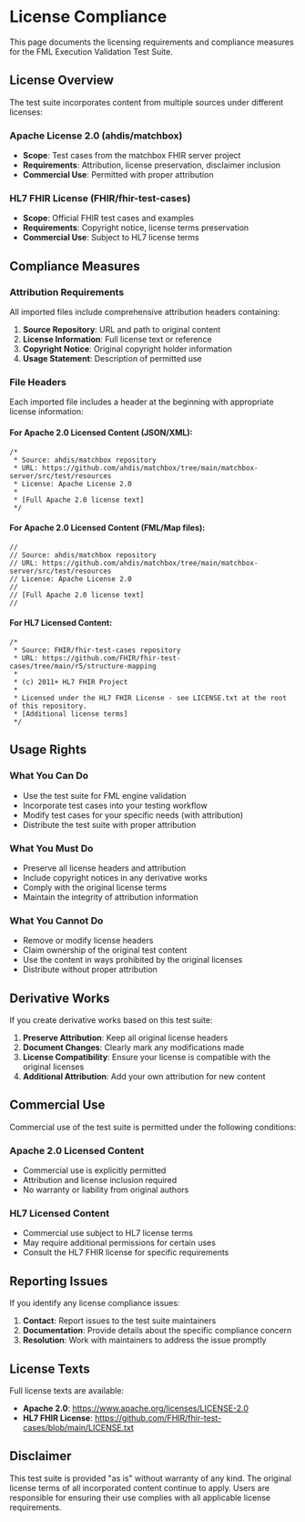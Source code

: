 # License Compliance

This page documents the licensing requirements and compliance measures for the FML Execution Validation Test Suite.

## License Overview

The test suite incorporates content from multiple sources under different licenses:

### Apache License 2.0 (ahdis/matchbox)
- **Scope**: Test cases from the matchbox FHIR server project
- **Requirements**: Attribution, license preservation, disclaimer inclusion
- **Commercial Use**: Permitted with proper attribution

### HL7 FHIR License (FHIR/fhir-test-cases)
- **Scope**: Official FHIR test cases and examples
- **Requirements**: Copyright notice, license terms preservation
- **Commercial Use**: Subject to HL7 license terms

## Compliance Measures

### Attribution Requirements
All imported files include comprehensive attribution headers containing:

1. **Source Repository**: URL and path to original content
2. **License Information**: Full license text or reference
3. **Copyright Notice**: Original copyright holder information
4. **Usage Statement**: Description of permitted use

### File Headers
Each imported file includes a header at the beginning with appropriate license information:

#### For Apache 2.0 Licensed Content (JSON/XML):
```
/*
 * Source: ahdis/matchbox repository
 * URL: https://github.com/ahdis/matchbox/tree/main/matchbox-server/src/test/resources
 * License: Apache License 2.0
 * 
 * [Full Apache 2.0 license text]
 */
```

#### For Apache 2.0 Licensed Content (FML/Map files):
```
//
// Source: ahdis/matchbox repository
// URL: https://github.com/ahdis/matchbox/tree/main/matchbox-server/src/test/resources
// License: Apache License 2.0
//
// [Full Apache 2.0 license text]
//
```

#### For HL7 Licensed Content:
```
/*
 * Source: FHIR/fhir-test-cases repository
 * URL: https://github.com/FHIR/fhir-test-cases/tree/main/r5/structure-mapping
 * 
 * (c) 2011+ HL7 FHIR Project
 * 
 * Licensed under the HL7 FHIR License - see LICENSE.txt at the root of this repository.
 * [Additional license terms]
 */
```

## Usage Rights

### What You Can Do
- Use the test suite for FML engine validation
- Incorporate test cases into your testing workflow
- Modify test cases for your specific needs (with attribution)
- Distribute the test suite with proper attribution

### What You Must Do
- Preserve all license headers and attribution
- Include copyright notices in any derivative works
- Comply with the original license terms
- Maintain the integrity of attribution information

### What You Cannot Do
- Remove or modify license headers
- Claim ownership of the original test content
- Use the content in ways prohibited by the original licenses
- Distribute without proper attribution

## Derivative Works

If you create derivative works based on this test suite:

1. **Preserve Attribution**: Keep all original license headers
2. **Document Changes**: Clearly mark any modifications made
3. **License Compatibility**: Ensure your license is compatible with the original licenses
4. **Additional Attribution**: Add your own attribution for new content

## Commercial Use

Commercial use of the test suite is permitted under the following conditions:

### Apache 2.0 Licensed Content
- Commercial use is explicitly permitted
- Attribution and license inclusion required
- No warranty or liability from original authors

### HL7 Licensed Content
- Commercial use subject to HL7 license terms
- May require additional permissions for certain uses
- Consult the HL7 FHIR license for specific requirements

## Reporting Issues

If you identify any license compliance issues:

1. **Contact**: Report issues to the test suite maintainers
2. **Documentation**: Provide details about the specific compliance concern
3. **Resolution**: Work with maintainers to address the issue promptly

## License Texts

Full license texts are available:
- **Apache 2.0**: https://www.apache.org/licenses/LICENSE-2.0
- **HL7 FHIR License**: https://github.com/FHIR/fhir-test-cases/blob/main/LICENSE.txt

## Disclaimer

This test suite is provided "as is" without warranty of any kind. The original license terms of all incorporated content continue to apply. Users are responsible for ensuring their use complies with all applicable license requirements.